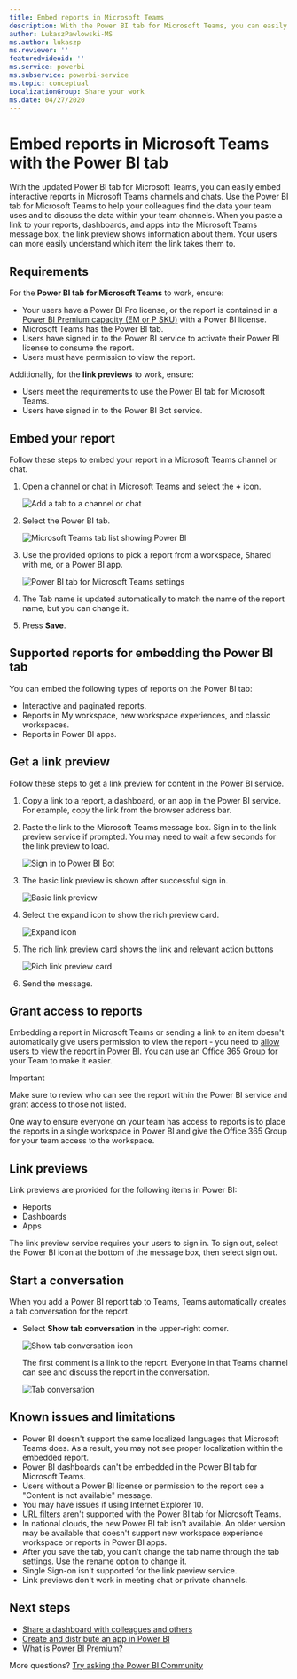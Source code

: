 ```yaml
---
title: Embed reports in Microsoft Teams
description: With the Power BI tab for Microsoft Teams, you can easily embed interactive reports in channels and chats.
author: LukaszPawlowski-MS
ms.author: lukaszp
ms.reviewer: ''
featuredvideoid: ''
ms.service: powerbi
ms.subservice: powerbi-service
ms.topic: conceptual
LocalizationGroup: Share your work
ms.date: 04/27/2020
---
```


# Embed reports in Microsoft Teams with the Power BI tab

With the updated Power BI tab for Microsoft Teams, you can easily embed interactive reports in Microsoft Teams channels and chats. Use the Power BI tab for Microsoft Teams to help your colleagues find the data your team uses and to discuss the data within your team channels.  When you paste a link to your reports, dashboards, and apps into the Microsoft Teams message box, the link preview shows information about them. Your users can more easily understand which item the link takes them to.

## Requirements

For the **Power BI tab for Microsoft Teams** to work, ensure:

- Your users have a Power BI Pro license, or the report is contained in a [Power BI Premium capacity (EM or P SKU)](admin/service-premium-what-is.md) with a Power BI license.
- Microsoft Teams has the Power BI tab.
- Users have signed in to the Power BI service to activate their Power BI license to consume the report.
- Users must have permission to view the report.

Additionally, for the **link previews** to work, ensure:
- Users meet the requirements to use the Power BI tab for Microsoft Teams.
- Users have signed in to the Power BI Bot service. 


## Embed your report

Follow these steps to embed your report in a Microsoft Teams channel or chat.

1. Open a channel or chat in Microsoft Teams and select the **+** icon.

    ![Add a tab to a channel or chat](media/service-embed-report-microsoft-teams/service-embed-report-microsoft-teams-add.png)

2. Select the Power BI tab.

    ![Microsoft Teams tab list showing Power BI](media/service-embed-report-microsoft-teams/service-embed-report-microsoft-teams-tab.png)

3. Use the provided options to pick a report from a workspace, Shared with me, or a Power BI app.

    ![Power BI tab for Microsoft Teams settings](media/service-embed-report-microsoft-teams/service-embed-report-microsoft-teams-tab-settings.png)

4. The Tab name is updated automatically to match the name of the report name, but you can change it. 

5. Press **Save**.

## Supported reports for embedding the Power BI tab
You can embed the following types of reports on the Power BI tab:

- Interactive and paginated reports.
- Reports in My workspace, new workspace experiences, and classic workspaces.
- Reports in Power BI apps.

## Get a link preview

Follow these steps to get a link preview for content in the Power BI service.

1. Copy a link to a report, a dashboard, or an app in the Power BI service. For example, copy the link from the browser address bar.

2. Paste the link to the Microsoft Teams message box. Sign in to the link preview service if prompted. You may need to wait a few seconds for the link preview to load.

    ![Sign in to Power BI Bot](media/service-embed-report-microsoft-teams/service-teams-link-preview-sign-in-needed.png)

3. The basic link preview is shown after successful sign in.

    ![Basic link preview](media/service-embed-report-microsoft-teams/service-teams-link-preview-basic.png)

4. Select the expand icon to show the rich preview card.

    ![Expand icon](media/service-embed-report-microsoft-teams/service-teams-link-preview-expand-icon.png)

5. The rich link preview card shows the link and relevant action buttons

    ![Rich link preview card](media/service-embed-report-microsoft-teams/service-teams-link-preview-nice-card.png)

6. Send the message.



## Grant access to reports

Embedding a report in Microsoft Teams or sending a link to an item doesn't automatically give users permission to view the report - you need to [allow users to view the report in Power BI](service-share-dashboards.md). You can use an Office 365 Group for your Team to make it easier. 

> [!IMPORTANT]
> Make sure to review who can see the report within the Power BI service and grant access to those not listed.

One way to ensure everyone on your team has access to reports is to place the reports in a single workspace in Power BI and give the Office 365 Group for your team access to the workspace.

## Link previews 

Link previews are provided for the following items in Power BI:
- Reports
- Dashboards
- Apps

The link preview service requires your users to sign in. To sign out, select the Power BI icon at the bottom of the message box, then select sign out.

## Start a conversation

When you add a Power BI report tab to Teams, Teams automatically creates a tab conversation for the report. 

- Select **Show tab conversation** in the upper-right corner.

    ![Show tab conversation icon](media/service-embed-report-microsoft-teams/power-bi-teams-conversation-icon.png)

    The first comment is a link to the report. Everyone in that Teams channel can see and discuss the report in the conversation.

    ![Tab conversation](media/service-embed-report-microsoft-teams/power-bi-teams-conversation-tab.png)

## Known issues and limitations

- Power BI doesn't support the same localized languages that Microsoft Teams does. As a result, you may not see proper localization within the embedded report.
- Power BI dashboards can't be embedded in the Power BI tab for Microsoft Teams.
- Users without a Power BI license or permission to the report see a "Content is not available" message.
- You may have issues if using Internet Explorer 10. <!--You can look at the [browsers support for Power BI](consumer/end-user-browsers.md) and for [Office 365](https://products.office.com/office-system-requirements#Browsers-section). -->
- [URL filters](service-url-filters.md) aren't supported with the Power BI tab for Microsoft Teams.
- In national clouds, the new Power BI tab isn't available. An older version may be available that doesn't support new workspace experience workspace or reports in Power BI apps. 
- After you save the tab, you can't change the tab name through the tab settings. Use the rename option to change it.
- Single Sign-on isn't supported for the link preview service.
- Link previews don't work in meeting chat or private channels.

## Next steps
- [Share a dashboard with colleagues and others](service-share-dashboards.md)  
- [Create and distribute an app in Power BI](service-create-distribute-apps.md)  
- [What is Power BI Premium?](admin/service-premium-what-is.md)

More questions? [Try asking the Power BI Community](https://community.powerbi.com/)
